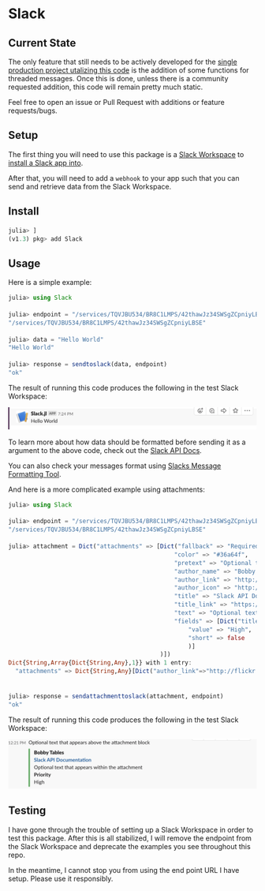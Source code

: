 # Slack

## Current State

The only feature that still needs to be actively developed for the [single production project utalizing this code](https://github.com/JuliaLangSlack/StackOverflowBot) is the addition of some functions for threaded messages. Once this is done, unless there is a community requested addition, this code will remain pretty much static. 

Feel free to open an issue or Pull Request with additions or feature requests/bugs. 

## Setup

The first thing you will need to use this package is a [Slack Workspace](https://slack.com/create) to [install a Slack app into](https://api.slack.com/start).

After that, you will need to add a `webhook` to your app such that you can send and retrieve data from the Slack Workspace.

## Install

```julia
julia> ]
(v1.3) pkg> add Slack
```

## Usage

Here is a simple example:
```julia
julia> using Slack

julia> endpoint = "/services/TQVJBU534/BR8C1LMPS/42thawJz34SWSgZCpniyLBSE"
"/services/TQVJBU534/BR8C1LMPS/42thawJz34SWSgZCpniyLBSE"

julia> data = "Hello World"
"Hello World"

julia> response = sendtoslack(data, endpoint)
"ok"
```
The result of running this code produces the following in the test Slack Workspace:

![logo](assets/readme.png)

To learn more about how data should be formatted before sending it as a argument to the above code, check out the [Slack API Docs](https://api.slack.com/messaging/composing/formatting).

You can also check your messages format using [Slacks Message Formatting Tool](https://api.slack.com/docs/messages/builder?msg=%7B%22text%22%3A%20%22This%20is%20a%20line%20of%20text.%5CnAnd%20this%20is%20another%20one.%22%7D).


And here is a more complicated example using attachments:

```julia
julia> using Slack

julia> endpoint = "/services/TQVJBU534/BR8C1LMPS/42thawJz34SWSgZCpniyLBSE"
"/services/TQVJBU534/BR8C1LMPS/42thawJz34SWSgZCpniyLBSE"

julia> attachment = Dict("attachments" => [Dict("fallback" => "Required plain-text summary of the attachment",
                                               "color" => "#36a64f",
                                               "pretext" => "Optional text that appears above the attachment block",
                                               "author_name" => "Bobby Tables",
                                               "author_link" => "http://flickr.com/bobby/",
                                               "author_icon" => "http://flickr.com/icons/bobby.jpg",
                                               "title" => "Slack API Documentation",
                                               "title_link" => "https://api.slack.com/",
                                               "text" => "Optional text that appears within the attachment",
                                               "fields" => [Dict("title" => "Priority",
                                                   "value" => "High",
                                                   "short" => false
                                                   )]
                                           )])
Dict{String,Array{Dict{String,Any},1}} with 1 entry:
  "attachments" => Dict{String,Any}[Dict("author_link"=>"http://flickr.com/bob"


julia> response = sendattachmenttoslack(attachment, endpoint)
"ok"

```

The result of running this code produces the following in the test Slack Workspace:

![logo](assets/readme2.png)

## Testing
I have gone through the trouble of setting up a Slack Workspace in order to test this package. After this is all stabilized, I will remove the endpoint from the Slack Workspace and deprecate the examples you see throughout this repo.

In the meantime, I cannot stop you from using the end point URL I have setup.  Please use it responsibly.
